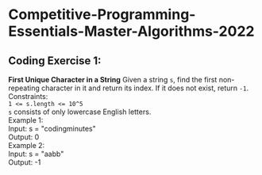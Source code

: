 # Competitive-Programming-Essentials-Master-Algorithms-2022
## Coding Exercise 1:
**First Unique Character in a String**
Given a string `s`, find the first non-repeating character in it and return its index. If it does not exist, return `-1`.<br />Constraints:<br />`1 <= s.length <= 10^5`<br /> `s` consists of only lowercase English letters.<br />Example 1: <br /> Input: s = "codingminutes" <br /> Output: 0 <br /> Example 2: <br /> Input: s = "aabb"<br /> Output: -1
     
